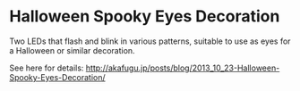Halloween Spooky Eyes Decoration
===============================

Two LEDs that flash and blink in various patterns, suitable to use as eyes for a
Halloween or similar decoration.

See here for details:
http://akafugu.jp/posts/blog/2013_10_23-Halloween-Spooky-Eyes-Decoration/
